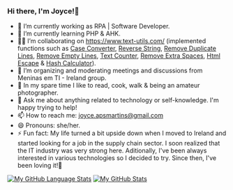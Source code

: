 ### Hi there, I'm Joyce!👋

- 🤖 I’m currently working as RPA | Software Developer.
- 🌱 I’m currently learning PHP & AHK.
- 👩‍💻 I’m collaborating on https://www.text-utils.com/ (implemented functions such as [Case Converter](https://www.text-utils.com/case-converter/), [Reverse String](https://www.text-utils.com/reverse-string/), [Remove Duplicate Lines](https://www.text-utils.com/remove-duplicate-lines/), [Remove Empty Lines](https://www.text-utils.com/remove-empty-lines/), [Text Counter](https://www.text-utils.com/text-counter/), [Remove Extra Spaces](https://www.text-utils.com/remove-extra-spaces/), [Html Escape](https://www.text-utils.com/html-escape/) & [Hash Calculator](https://www.text-utils.com/hash-calculator/)). 
- 👯 I’m organizing and moderating meetings and discussions from Meninas em TI - Ireland group.
- 🙆 In my spare time I like to read, cook, walk & being an amateur photographer.
- 💬 Ask me about anything related to technology or self-knowledge. I'm happy trying to help!
- 📫 How to reach me: joyce.apsmartins@gmail.com
- 😄 Pronouns: she/her.
- ⚡ Fun fact: My life turned a bit upside down when I moved to Ireland and started looking for a job in the supply chain sector. I soon realized that the IT industry was very strong here. Aditionally, I've been always interested in various technologies so I decided to try. Since then, I've been loving it!🥰

[![My GitHub Language Stats](https://github-readme-stats.vercel.app/api/top-langs/?username=joycesilvamartins&langs_count=5&theme=monokai)]()
[![My GitHub Stats](https://github-readme-stats.vercel.app/api/?username=joycesilvamartins&count_private=true&theme=monokai&show_icons=true)]()



